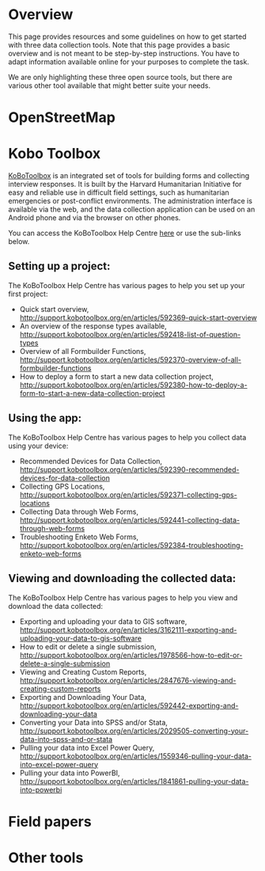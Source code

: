 # Overview
This page provides resources and some guidelines on how to get started with three data collection tools. Note that this page provides a basic overview and is not meant to be step-by-step instructions. You have to adapt information available online for your purposes to complete the task.

We are only highlighting these three open source tools, but there are various other tool available that might better suite your needs. 

# OpenStreetMap

# Kobo Toolbox
[KoBoToolbox](https://www.kobotoolbox.org) is an integrated set of tools for building forms and collecting interview responses. It is built by the Harvard Humanitarian Initiative for easy and reliable use in difficult field settings, such as humanitarian emergencies or post-conflict environments. The administration interface is available via the web, and the data collection application can be used on an Android phone and via the browser on other phones.

You can access the KoBoToolbox Help Centre [here](http://support.kobotoolbox.org/en/) or use the sub-links below.

## Setting up a project:

The KoBoToolbox Help Centre has various pages to help you set up your first project:
* Quick start overview, http://support.kobotoolbox.org/en/articles/592369-quick-start-overview
* An overview of the response types available, http://support.kobotoolbox.org/en/articles/592418-list-of-question-types
* Overview of all Formbuilder Functions, http://support.kobotoolbox.org/en/articles/592370-overview-of-all-formbuilder-functions
* How to deploy a form to start a new data collection project, http://support.kobotoolbox.org/en/articles/592380-how-to-deploy-a-form-to-start-a-new-data-collection-project

## Using the app:

The KoBoToolbox Help Centre has various pages to help you collect data using your device:
* Recommended Devices for Data Collection, http://support.kobotoolbox.org/en/articles/592390-recommended-devices-for-data-collection
* Collecting GPS Locations, http://support.kobotoolbox.org/en/articles/592371-collecting-gps-locations
* Collecting Data through Web Forms, http://support.kobotoolbox.org/en/articles/592441-collecting-data-through-web-forms
* Troubleshooting Enketo Web Forms, http://support.kobotoolbox.org/en/articles/592384-troubleshooting-enketo-web-forms

## Viewing and downloading the collected data:

The KoBoToolbox Help Centre has various pages to help you view and download the data collected:
* Exporting and uploading your data to GIS software, http://support.kobotoolbox.org/en/articles/3162111-exporting-and-uploading-your-data-to-gis-software
* How to edit or delete a single submission, http://support.kobotoolbox.org/en/articles/1978566-how-to-edit-or-delete-a-single-submission
* Viewing and Creating Custom Reports, http://support.kobotoolbox.org/en/articles/2847676-viewing-and-creating-custom-reports
* Exporting and Downloading Your Data, http://support.kobotoolbox.org/en/articles/592442-exporting-and-downloading-your-data
* Converting your Data into SPSS and/or Stata, http://support.kobotoolbox.org/en/articles/2029505-converting-your-data-into-spss-and-or-stata
* Pulling your data into Excel Power Query, http://support.kobotoolbox.org/en/articles/1559346-pulling-your-data-into-excel-power-query
* Pulling your data into PowerBI, http://support.kobotoolbox.org/en/articles/1841861-pulling-your-data-into-powerbi

# Field papers

# Other tools